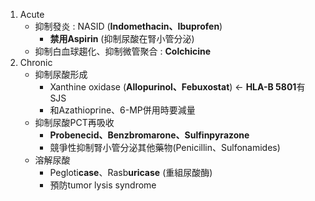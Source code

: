 1. Acute 
	- 抑制發炎 : NASID (**Indomethacin、Ibuprofen**)
		- **禁用Aspirin** (抑制尿酸在腎小管分泌)
	- 抑制白血球趨化、抑制微管聚合 : **Colchicine**
2. Chronic
	- 抑制尿酸形成
		- Xanthine oxidase (**Allopurinol、Febuxostat**) <- **HLA-B 5801**有SJS
		- 和Azathioprine、6-MP併用時要減量
	- 抑制尿酸PCT再吸收
		- **Probenecid、Benzbromarone、Sulfinpyrazone**
		- 競爭性抑制腎小管分泌其他藥物(Penicillin、Sulfonamides)
	- 溶解尿酸
		- Pegloti**case**、Rasb**uricase** (重組尿酸酶)
		- 預防tumor lysis syndrome